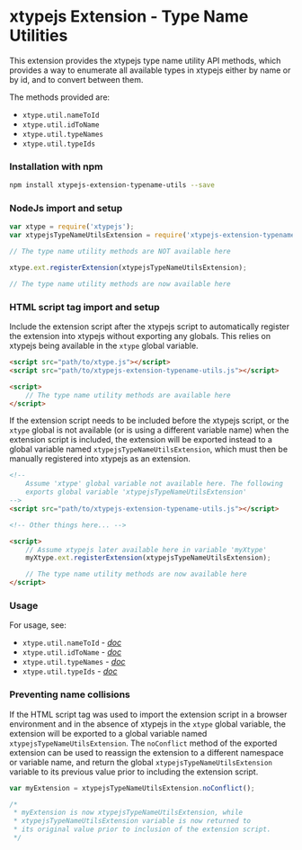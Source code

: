 # xtypejs Extension - Type Name Utilities

This extension provides the xtypejs type name utility API methods, which provides a way to enumerate all available types in xtypejs either by name or by id, and to convert between them.

The methods provided are:

* `xtype.util.nameToId`
* `xtype.util.idToName`
* `xtype.util.typeNames`
* `xtype.util.typeIds`

### Installation with npm

```sh
npm install xtypejs-extension-typename-utils --save
```

### NodeJs import and setup

```js
var xtype = require('xtypejs');
var xtypejsTypeNameUtilsExtension = require('xtypejs-extension-typename-utils');

// The type name utility methods are NOT available here

xtype.ext.registerExtension(xtypejsTypeNameUtilsExtension);

// The type name utility methods are now available here
```

### HTML script tag import and setup

 Include the extension script after the xtypejs script to automatically register the extension into xtypejs without exporting any globals. This relies on xtypejs being available in the `xtype` global variable.

```html
<script src="path/to/xtype.js"></script>
<script src="path/to/xtypejs-extension-typename-utils.js"></script>

<script>
    // The type name utility methods are available here
</script>
```

If the extension script needs to be included before the xtypejs script, or the `xtype` global is not available (or is using a different variable name) when the extension script is included, the extension will be exported instead to a global variable named `xtypejsTypeNameUtilsExtension`, which must then be manually registered into xtypejs as an extension.

```html
<!--
    Assume 'xtype' global variable not available here. The following
    exports global variable 'xtypejsTypeNameUtilsExtension'
-->
<script src="path/to/xtypejs-extension-typename-utils.js"></script>

<!-- Other things here... -->

<script>
    // Assume xtypejs later available here in variable 'myXtype'
    myXtype.ext.registerExtension(xtypejsTypeNameUtilsExtension);

    // The type name utility methods are now available here
</script>
```

### Usage

For usage, see:

* `xtype.util.nameToId` - *[doc](https://xtype.js.org/api/nameToId)*
* `xtype.util.idToName` - *[doc](https://xtype.js.org/api/idToName)*
* `xtype.util.typeNames` - *[doc](https://xtype.js.org/api/typeNames)*
* `xtype.util.typeIds` - *[doc](https://xtype.js.org/api/typeIds)*

### Preventing name collisions

If the HTML script tag was used to import the extension script in a browser environment and in the absence of xtypejs in the `xtype` global variable, the extension will be exported to a global variable named `xtypejsTypeNameUtilsExtension`. The `noConflict` method of the exported extension can be used to reassign the extension to a different namespace or variable name, and return the global `xtypejsTypeNameUtilsExtension` variable to its previous value prior to including the extension script.

```js
var myExtension = xtypejsTypeNameUtilsExtension.noConflict();

/*
 * myExtension is now xtypejsTypeNameUtilsExtension, while 
 * xtypejsTypeNameUtilsExtension variable is now returned to
 * its original value prior to inclusion of the extension script.
 */ 
```